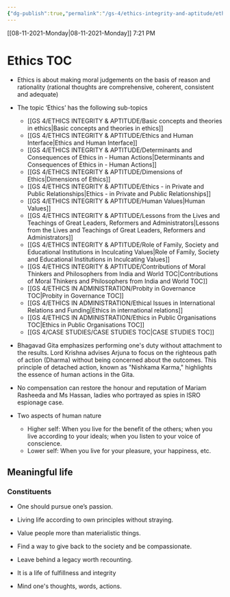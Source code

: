```yaml
---
{"dg-publish":true,"permalink":"/gs-4/ethics-integrity-and-aptitude/ethics-toc/"}
---
```


[[08-11-2021-Monday\|08-11-2021-Monday]]  7:21 PM

# Ethics TOC
- Ethics is about making moral judgements on the basis of reason and rationality (rational thoughts are comprehensive, coherent, consistent and adequate)
- The topic ‘Ethics’ has the following sub-topics
	- [[GS 4/ETHICS INTEGRITY & APTITUDE/Basic concepts and theories in ethics\|Basic concepts and theories in ethics]]
	- [[GS 4/ETHICS INTEGRITY & APTITUDE/Ethics and Human Interface\|Ethics and Human Interface]]
	- [[GS 4/ETHICS INTEGRITY & APTITUDE/Determinants and Consequences of Ethics in - Human Actions\|Determinants and Consequences of Ethics in - Human Actions]]
	- [[GS 4/ETHICS INTEGRITY & APTITUDE/Dimensions of Ethics\|Dimensions of Ethics]]
	- [[GS 4/ETHICS INTEGRITY & APTITUDE/Ethics - in Private and Public Relationships\|Ethics - in Private and Public Relationships]]
	- [[GS 4/ETHICS INTEGRITY & APTITUDE/Human Values\|Human Values]]
	- [[GS 4/ETHICS INTEGRITY & APTITUDE/Lessons from the Lives and Teachings of Great Leaders, Reformers and Administrators\|Lessons from the Lives and Teachings of Great Leaders, Reformers and Administrators]]
	- [[GS 4/ETHICS INTEGRITY & APTITUDE/Role of Family, Society and Educational Institutions in Inculcating Values\|Role of Family, Society and Educational Institutions in Inculcating Values]]
	- [[GS 4/ETHICS INTEGRITY & APTITUDE/Contributions of Moral Thinkers and Philosophers from India and World TOC\|Contributions of Moral Thinkers and Philosophers from India and World TOC]]
	- [[GS 4/ETHICS IN ADMINISTRATION/Probity in Governance TOC\|Probity in Governance TOC]]
	- [[GS 4/ETHICS IN ADMINISTRATION/Ethical Issues in International Relations and Funding\|Ethics in international relations]]
	- [[GS 4/ETHICS IN ADMINISTRATION/Ethics in Public Organisations TOC\|Ethics in Public Organisations TOC]]
	- [[GS 4/CASE STUDIES/CASE STUDIES TOC\|CASE STUDIES TOC]]


- Bhagavad Gita emphasizes performing one's duty without attachment to the results. Lord Krishna advises Arjuna to focus on the righteous path of action (Dharma) without being concerned about the outcomes. This principle of detached action, known as "Nishkama Karma," highlights the essence of human actions in the Gita.
- No compensation can restore the honour and reputation of Mariam Rasheeda and Ms Hassan, ladies who portrayed as spies in ISRO espionage case.
- Two aspects of human nature
	- Higher self: When you live for the benefit of the others; when you live according to your ideals; when you listen to your voice of conscience.
	- Lower self: When you live for your pleasure, your happiness, etc.

## Meaningful life
### Constituents
- One should pursue one’s passion.
- Living life according to own principles without straying.
- Value people more than materialistic things.
- Find a way to give back to the society and be compassionate.
- Leave behind a legacy worth recounting.
- It is a life of fulfillness and integrity


- Mind one's thoughts, words, actions.
